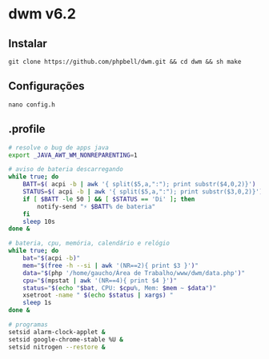 # dwm v6.2
## Instalar
    git clone https://github.com/phpbell/dwm.git && cd dwm && sh make

## Configurações
    nano config.h

## .profile

```bash
# resolve o bug de apps java
export _JAVA_AWT_WM_NONREPARENTING=1 

# aviso de bateria descarregando
while true; do
    BATT=$( acpi -b | awk '{ split($5,a,":"); print substr($4,0,2)}')
    STATUS=$( acpi -b | awk '{ split($5,a,":"); print substr($3,0,2)}')
    if [ $BATT -le 50 ] && [ $STATUS == 'Di' ]; then
        notify-send "⚡ $BATT% de bateria"
    fi
    sleep 10s
done &

# bateria, cpu, memória, calendário e relógio
while true; do
    bat="$(acpi -b)"
    mem="$(free -h --si | awk '(NR==2){ print $3 }')"
    data="$(php '/home/gaucho/Área de Trabalho/www/dwm/data.php')"
    cpu="$(mpstat | awk '(NR==4){ print $4 }')"
    status="$(echo "$bat, CPU: $cpu%, Mem: $mem ~ $data")"
    xsetroot -name " $(echo $status | xargs) "
    sleep 1s
done &

# programas
setsid alarm-clock-applet &
setsid google-chrome-stable %U &
setsid nitrogen --restore &
```
